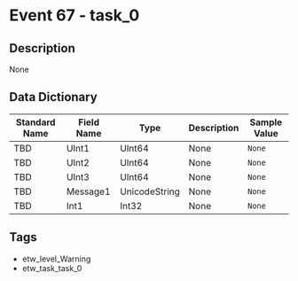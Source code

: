 # Event 67 - task_0

## Description
None

## Data Dictionary
|Standard Name|Field Name|Type|Description|Sample Value|
|---|---|---|---|---|
|TBD|UInt1|UInt64|None|`None`|
|TBD|UInt2|UInt64|None|`None`|
|TBD|UInt3|UInt64|None|`None`|
|TBD|Message1|UnicodeString|None|`None`|
|TBD|Int1|Int32|None|`None`|

## Tags
* etw_level_Warning
* etw_task_task_0